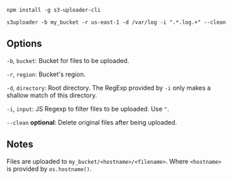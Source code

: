```
npm install -g s3-uploader-cli
```

```
s3uploader -b my_bucket -r us-east-1 -d /var/log -i ".*.log.+" --clean
```

## Options

`-b`, `bucket`: Bucket for files to be uploaded.

`-r`, `region`: Bucket's region.

`-d`, `directory`: Root directory. The RegExp provided by `-i` only makes a shallow match of this directory.

`-i`, `input`: JS Regexp to filter files to be uploaded. Use `"`.

`--clean` **optional**: Delete original files after being uploaded.

## Notes

Files are uploaded to `my_bucket/<hostname>/<filename>`. Where `<hostname>` is provided by `os.hostname()`.
